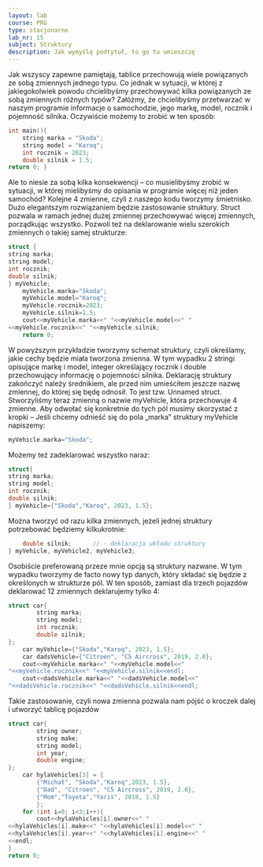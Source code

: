 ```yaml
---
layout: lab
course: PRG
type: stacjonarne
lab_nr: 15
subject: Struktury
description: Jak wymyślę podtytuł, to go tu umieszczę
---
```

Jak wszyscy zapewne pamiętają, tablice przechowują wiele powiązanych ze sobą zmiennych jednego typu. Co jednak w sytuacji, w której z jakiegokolwiek powodu chcielibyśmy przechowywać kilka powiązanych ze sobą zmiennych różnych typów? Załóżmy, że chcielibyśmy przetwarzać w naszym programie informacje o samochodzie, jego markę, model, rocznik i pojemność silnika. Oczywiście możemy to zrobić w ten sposób:

```c++
int main(){
    string marka = "Skoda";
    string model = "Karoq";
    int rocznik = 2023;
    double silnik = 1.5;
return 0; }
```

Ale to niesie za sobą kilka konsekwencji – co musielibyśmy zrobić w sytuacji, w której mielibyśmy do opisania w programie więcej niż jeden samochód? Kolejne 4 zmienne, czyli z naszego kodu tworzymy śmietnisko. Dużo elegantszym rozwiązaniem będzie zastosowanie struktury. Struct pozwala w ramach jednej dużej zmiennej przechowywać więcej zmiennych, porządkując wszystko. Pozwoli też na deklarowanie wielu szerokich zmiennych o takiej samej strukturze:

```c++
struct { 
string marka;
string model;
int rocznik;
double silnik;
} myVehicle;
    myVehicle.marka="Skoda";
    myVehicle.model="Karoq";
    myVehicle.rocznik=2023;
    myVehicle.silnik=1.5;
    cout<<myVehicle.marka<<" "<<myVehicle.model<<" "
<<myVehicle.rocznik<<" "<<myVehicle.silnik;
    return 0;
```

W powyższym przykładzie tworzymy schemat struktury, czyli określamy, jakie cechy będzie miała tworzona zmienna. W tym wypadku 2 stringi opisujące markę i model, integer określający rocznik i double przechowujący informację o pojemności silnika.
Deklarację struktury zakończyć należy średnikiem, ale przed nim umieściłem jeszcze nazwę zmiennej, do której się będę odnosił. To jest tzw. Unnamed struct. Stworzyliśmy teraz zmienną o nazwie myVehicle, która przechowuje 4 zmienne. Aby odwołać się konkretnie do tych pól musimy skorzystać z kropki – Jeśli chcemy odnieść się do pola „marka” struktury myVehicle napiszemy:

```c++
myVehicle.marka="Skoda";
```

Możemy też zadeklarować wszystko naraz:

```c++
struct{
string marka;
string model;
int rocznik;
double silnik;
} myVehicle={"Skoda","Karoq", 2023, 1.5};
```

Można tworzyć od razu kilka zmiennych, jeżeli jednej struktury potrzebować będziemy kilkukrotnie:

```c++
    double silnik;      // - deklaracja układu struktury
} myVehicle, myVehicle2, myVehicle3;
```

Osobiście preferowaną przeze mnie opcją są struktury nazwane. W tym wypadku tworzymy de facto nowy typ danych, który składać się będzie z określonych w strukturze pól. W ten sposób, zamiast dla trzech pojazdów deklarować 12 zmiennych deklarujemy tylko 4:

```c++
struct car{
        string marka;
        string model;
        int rocznik;
        double silnik;
};
    car myVehicle={"Skoda","Karoq", 2023, 1.5};
    car dadsVehicle={"Citroen", "C5 Aircross", 2019, 2.0};
    cout<<myVehicle.marka<<" "<<myVehicle.model<<"
"<<myVehicle.rocznik<<" "<<myVehicle.silnik<<endl;
    cout<<dadsVehicle.marka<<" "<<dadsVehicle.model<<"
"<<dadsVehicle.rocznik<<" "<<dadsVehicle.silnik<<endl;
```

Takie zastosowanie, czyli nowa zmienna pozwala nam pójść o kroczek dalej i utworzyć tablicę pojazdów

```c++
struct car{
        string owner;
        string make;
        string model;
        int year;
        double engine;
};
    car hylaVehicles[3] = {
        {"Michał", "Skoda","Karoq",2023, 1.5},
        {"Dad", "Citroen", "C5 Aircross", 2019, 2.0},
        {"Mom","Toyota","Yaris", 2018, 1.5}
        };
    for (int i=0; i<3;i++){
        cout<<hylaVehicles[i].owner<<" "
<<hylaVehicles[i].make<<" "<<hylaVehicles[i].model<<" "
<<hylaVehicles[i].year<<" "<<hylaVehicles[i].engine<<" "
<<endl;
}
return 0;
```
